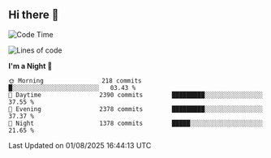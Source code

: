 ## Hi there 👋

<!--
**Wangmerlyn/Wangmerlyn** is a ✨ _special_ ✨ repository because its `README.md` (this file) appears on your GitHub profile.

Here are some ideas to get you started:

- 🔭 I’m currently working on ...
- 🌱 I’m currently learning ...
- 👯 I’m looking to collaborate on ...
- 🤔 I’m looking for help with ...
- 💬 Ask me about ...
- 📫 How to reach me: ...
- 😄 Pronouns: ...
- ⚡ Fun fact: ...
-->
<!--START_SECTION:waka-->
![Code Time](http://img.shields.io/badge/Code%20Time-460%20hrs%2015%20mins-blue)

![Lines of code](https://img.shields.io/badge/From%20Hello%20World%20I%27ve%20Written-40.2%20million%20lines%20of%20code-blue)

**I'm a Night 🦉** 

```text
🌞 Morning                218 commits         █░░░░░░░░░░░░░░░░░░░░░░░░   03.43 % 
🌆 Daytime                2390 commits        █████████░░░░░░░░░░░░░░░░   37.55 % 
🌃 Evening                2378 commits        █████████░░░░░░░░░░░░░░░░   37.37 % 
🌙 Night                  1378 commits        █████░░░░░░░░░░░░░░░░░░░░   21.65 % 
```



 Last Updated on 01/08/2025 16:44:13 UTC
<!--END_SECTION:waka-->
